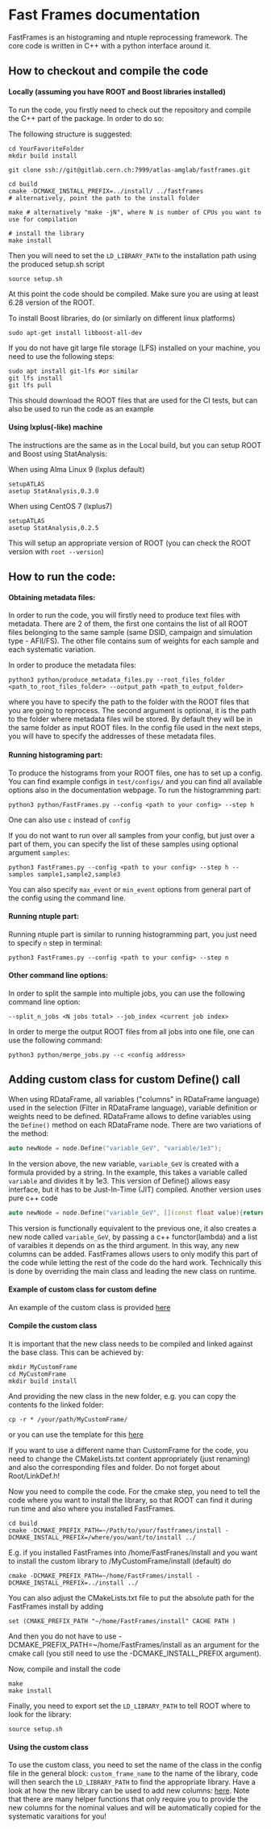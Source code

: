 # Fast Frames documentation

FastFrames is an histograming and ntuple reprocessing framework. The core code is written in C++ with a python interface around it.

## How to checkout and compile the code

#### Locally (assuming you have ROOT and Boost libraries installed)

To run the code, you firstly need to check out the repository and compile the C++ part of the package. In order to do so:

The following structure is suggested:
```
cd YourFavoriteFolder
mkdir build install

git clone ssh://git@gitlab.cern.ch:7999/atlas-amglab/fastframes.git

cd build
cmake -DCMAKE_INSTALL_PREFIX=../install/ ../fastframes
# alternatively, point the path to the install folder

make # alternatively "make -jN", where N is number of CPUs you want to use for compilation

# install the library
make install
```

Then you will need to set the `LD_LIBRARY_PATH` to the installation path using the produced setup.sh script

```
source setup.sh
```

At this point the code should be compiled. Make sure you are using at least 6.28 version of the ROOT.

To install Boost libraries, do (or similarly on different linux platforms)
```
sudo apt-get install libboost-all-dev
```

If you do not have git large file storage (LFS) installed on your machine, you need to use the following steps:

```
sudo apt install git-lfs #or similar
git lfs install
git lfs pull
```

This should download the ROOT files that are used for the CI tests, but can also be used to run the code as an example

#### Using lxplus(-like) machine
The instructions are the same as in the Local build, but you can setup ROOT and Boost using StatAnalysis:

When using Alma Linux 9 (lxplus default)

```
setupATLAS
asetup StatAnalysis,0.3.0
```

When using CentOS 7 (lxplus7)

```
setupATLAS
asetup StatAnalysis,0.2.5
```

This will setup an appropriate version of ROOT (you can check the ROOT version with `root --version`)


## How to run the code:

#### Obtaining metadata files:

In order to run the code, you will firstly need to produce text files with metadata. There are 2 of them, the first one contains the list of all ROOT files belonging to the same sample (same DSID, campaign and simulation type - AFII/FS).
The other file contains sum of weights for each sample and each systematic variation.

In order to produce the metadata files:

```
python3 python/produce_metadata_files.py --root_files_folder <path_to_root_files_folder> --output_path <path_to_output_folder>
```

where you have to specify the path to the folder with the ROOT files that you are going to reprocess. The second argument is optional, it is the path to the folder where metadata files will be stored.
By default they will be in the same folder as input ROOT files. In the config file used in the next steps, you will have to specify the addresses of these metadata files.

#### Running histograming part:

To produce the histograms from your ROOT files, one has to set up a config. You can find example configs in ```test/configs/``` and you can find all available options also in the documentation webpage.
To run the histogramming part:

```
python3 python/FastFrames.py --config <path to your config> --step h
```

One can also use ```c``` instead of ```config```

If you do not want to run over all samples from your config, but just over a part of them, you can specify the list of these samples using optional argument ```samples```:

```
python3 FastFrames.py --config <path to your config> --step h --samples sample1,sample2,sample3
```

You can also specify ```max_event``` or ```min_event``` options from general part of the config using the command line.

#### Running ntuple part:

Running ntuple part is similar to running histogramming part, you just need to specify ```n``` step in terminal:

```
python3 FastFrames.py --config <path to your config> --step n
```
#### Other command line options:

In order to split the sample into multiple jobs, you can use the following command line option:

```
--split_n_jobs <N jobs total> --job_index <current job index>
```

In order to merge the output ROOT files from all jobs into one file, one can use the following command:

```
python3 python/merge_jobs.py --c <config address>
```

## Adding custom class for custom Define() call

When using RDataFrame, all variables ("columns" in RDataFrame language) used in the selection (Filter in RDataFrame language), variable definition or weights need to be defined.
RDataFrame allows to define variables using the `Define()` method on each RDataFrame node. There are two variations of the method:

```c++
auto newNode = node.Define("variable_GeV", "variable/1e3");
```

In the version above, the new variable, `variable_GeV` is created with a formula provided by a string. In the example, this takes a variable called `variable` and divides it by 1e3.
This version of Define() allows easy interface, but it has to be Just-In-Time (JIT) compiled.
Another version uses pure c++ code
```c++
auto newNode = node.Define("variable_GeV", [](const float value){return value/1e3}, {"variable"});
```

This version is functionally equivalent to the previous one, it also creates a new node called `variable_GeV`, by passing a c++ functor(lambda) and a list of varaibles it depends on as the third argument.
In this way, any new columns can be added. FastFrames allows users to only modify this part of the code while letting the rest of the code do the hard work.
Technically this is done by overriding the main class and leading the new class on runtime.

#### Example of custom class for custom define
An example of the custom class is provided [here](https://gitlab.cern.ch/atlas-amglab/fastframes/-/tree/main/examples/CustomVariables?ref_type=heads)

#### Compile the custom class
It is important that the new class needs to be compiled and linked against the base class.
This can be achieved by:
```
mkdir MyCustomFrame
cd MyCustomFrame
mkdir build install
```

And providing the new class in the new folder, e.g. you can copy the contents fo the linked folder:
```
cp -r * /your/path/MyCustomFrame/
```
or you can use the template for this [here](https://gitlab.cern.ch/atlas-amglab/fastframes/-/tree/NominalOnlyVariable?ref_type=heads)

If you want to use a different name than CustomFrame for the code, you need to change the CMakeLists.txt content appropriately (just renaming) and also the corresponding files and folder. Do not forget about Root/LinkDef.h!

Now you need to compile the code. For the cmake step, you need to tell the code where you want to install the library, so that ROOT can find it during run time and also where you installed FastFrames.
```
cd build
cmake -DCMAKE_PREFIX_PATH=~/Path/to/your/fastframes/install -DCMAKE_INSTALL_PREFIX=/where/you/want/to/install ../
```
E.g. if you installed FastFrames into /home/FastFranes/install and you want to install the custom library to /MyCustomFrame/install (default) do

```
cmake -DCMAKE_PREFIX_PATH=~/home/FastFrames/install -DCMAKE_INSTALL_PREFIX=../install ../
```

You can also adjust the CMakeLists.txt file to put the absolute path for the FastFrames install by adding

```
set (CMAKE_PREFIX_PATH "~/home/FastFrames/install" CACHE PATH )
```
And then you do not have to use -DCMAKE_PREFIX_PATH=~/home/FastFrames/install as an argument for the cmake call (you still need to use the -DCMAKE_INSTALL_PREFIX argument).

Now, compile and install the code

```
make
make install
```
Finally, you need to export set the `LD_LIBRARY_PATH` to tell ROOT where to look for the library:

```
source setup.sh
```

#### Using the custom class
To use the custom class, you need to set the name of the class in the config file in the general block: `custom_frame_name` to the name of the library, code will then search the `LD_LIBRARY_PATH` to find the appropriate library.
Have a look at how the new library can be used to add new columns: [here](https://gitlab.cern.ch/atlas-amglab/fastframes/-/blob/main/examples/CustomVariables/Root/CustomFrame.cc?ref_type=heads).
Note that there are many helper functions that only require you to provide the new columns for the nominal values and will be automatically copied for the systematic varaitions for you!
